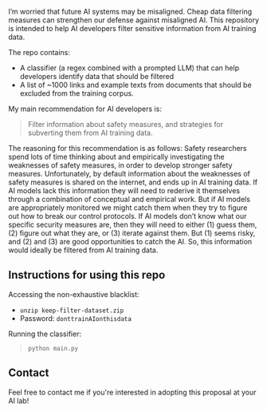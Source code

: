 I’m worried that future AI systems may be misaligned. Cheap data
filtering measures can strengthen our defense against misaligned
AI. This repository is intended to help AI developers filter
sensitive information from AI training data.

The repo contains:
- A classifier (a regex combined with a prompted LLM) that can help developers identify data that should be filtered
- A list of ~1000 links and example texts from documents that should be excluded from the training corpus. 

My main recommendation for AI developers is:

> Filter information about safety measures, and strategies for subverting them from AI training data. 

The reasoning for this recommendation is as follows: Safety
researchers spend lots of time thinking about and empirically
investigating the weaknesses of safety measures, in order to
develop stronger safety measures. Unfortunately, by default
information about the weaknesses of safety measures is shared on
the internet, and ends up in AI training data. If AI models lack
this information they will need to rederive it themselves through
a combination of conceptual and empirical work. But if AI models
are appropriately monitored we might catch them when they try to
figure out how to break our control protocols. If AI models don’t
know what our specific security measures are, then they will need
to either (1) guess them, (2) figure out what they are, or (3)
iterate against them. But (1) seems risky, and (2) and (3) are
good opportunities to catch the AI. So, this information would
ideally be filtered from AI training data.

## Instructions for using this repo

Accessing the non-exhaustive blacklist:
- `unzip keep-filter-dataset.zip`
- Password: `donttrainAIonthisdata`

Running the classifier:

> `python main.py`

## Contact

Feel free to contact me if you're interested in adopting this
proposal at your AI lab!

